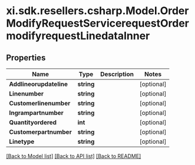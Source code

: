 # xi.sdk.resellers.csharp.Model.OrderModifyRequestServicerequestOrdermodifyrequestLinedataInner

## Properties

Name | Type | Description | Notes
------------ | ------------- | ------------- | -------------
**Addlineorupdateline** | **string** |  | [optional] 
**Linenumber** | **string** |  | [optional] 
**Customerlinenumber** | **string** |  | [optional] 
**Ingrampartnumber** | **string** |  | [optional] 
**Quantityordered** | **int** |  | [optional] 
**Customerpartnumber** | **string** |  | [optional] 
**Linetype** | **string** |  | [optional] 

[[Back to Model list]](../README.md#documentation-for-models) [[Back to API list]](../README.md#documentation-for-api-endpoints) [[Back to README]](../README.md)

